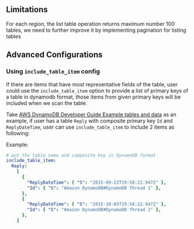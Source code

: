## Limitations

For each region, the list table operation returns maximum number 100 tables, we need to further improve it by implementing pagination for listing tables

## Advanced Configurations

### Using `include_table_item` config

If there are items that have most representative fields of the table, user could use the `include_table_item` option to provide a list of primary keys of a table in dynamodb format, those items from given primary keys will be included when we scan the table.

Take [AWS DynamoDB Developer Guide Example tables and data](https://docs.aws.amazon.com/amazondynamodb/latest/developerguide/AppendixSampleTables.html) as an example, if user has a table `Reply` with composite primary key `Id` and `ReplyDateTime`, user can use `include_table_item` to include 2 items as following:

Example:

```yml
# put the table name and composite key in DynamoDB format
include_table_item:
  Reply:
    [
      {
        "ReplyDateTime": { "S": "2015-09-22T19:58:22.947Z" },
        "Id": { "S": "Amazon DynamoDB#DynamoDB Thread 1" },
      },
      {
        "ReplyDateTime": { "S": "2015-10-05T19:58:22.947Z" },
        "Id": { "S": "Amazon DynamoDB#DynamoDB Thread 2" },
      },
    ]
```
